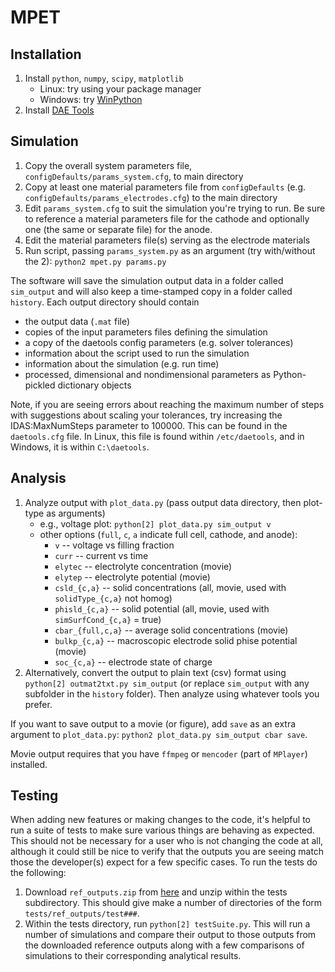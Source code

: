# MPET

## Installation

1.  Install `python`, `numpy`, `scipy`, `matplotlib`
    - Linux: try using your package manager
    - Windows: try [WinPython](https://winpython.github.io)
2.  Install [DAE Tools](https://sourceforge.net/projects/daetools/files/1.4.0)

## Simulation

1. Copy the overall system parameters file,
   `configDefaults/params_system.cfg`, to main directory
2. Copy at least one material parameters file from `configDefaults`
   (e.g. `configDefaults/params_electrodes.cfg`) to the main directory
3. Edit `params_system.cfg` to suit the simulation you're trying to run. Be
   sure to reference a material parameters file for the cathode and
   optionally one (the same or separate file) for the anode.
4. Edit the material parameters file(s) serving as the electrode
   materials
5. Run script, passing `params_system.py` as an argument (try with/without the 2):
   `python2 mpet.py params.py`

The software will save the simulation output data in a folder called
`sim_output` and will also keep a time-stamped copy in a folder called
`history`. Each output directory should contain
- the output data (`.mat` file)
- copies of the input parameters files defining the simulation
- a copy of the daetools config parameters (e.g. solver tolerances)
- information about the script used to run the simulation
- information about the simulation (e.g. run time)
- processed, dimensional and nondimensional parameters as
  Python-pickled dictionary objects

Note, if you are seeing errors about reaching the maximum number of
steps with suggestions about scaling your tolerances, try increasing
the IDAS:MaxNumSteps parameter to 100000. This can be found in the
`daetools.cfg` file. In Linux, this file is found within
`/etc/daetools`, and in Windows, it is within `C:\daetools`.

## Analysis

1.  Analyze output with `plot_data.py` (pass output data directory, then
    plot-type as arguments)
    - e.g., voltage plot: `python[2] plot_data.py sim_output v`
    - other options (`full`, `c`, `a` indicate full cell, cathode, and anode):
      - `v` -- voltage vs filling fraction
      - `curr` -- current vs time
      - `elytec` -- electrolyte concentration (movie)
      - `elytep` -- electrolyte potential (movie)
      - `csld_{c,a}` -- solid concentrations (all, movie, used with `solidType_{c,a}` not homog)
      - `phisld_{c,a}` -- solid potential (all, movie, used with `simSurfCond_{c,a}` = true)
      - `cbar_{full,c,a}` -- average solid concentrations (movie)
      - `bulkp_{c,a}` -- macroscopic electrode solid phise potential (movie)
      - `soc_{c,a}` -- electrode state of charge
2.  Alternatively, convert the output to plain text (csv) format using
    `python[2] outmat2txt.py sim_output` (or replace `sim_output` with
    any subfolder in the `history` folder). Then analyze using whatever
    tools you prefer.

If you want to save output to a movie (or figure), add `save` as an extra
argument to `plot_data.py`: `python2 plot_data.py sim_output cbar save`.

Movie output requires that you have `ffmpeg` or `mencoder` (part of
`MPlayer`) installed.

## Testing

When adding new features or making changes to the code, it's helpful
to run a suite of tests to make sure various things are behaving as
expected. This should not be necessary for a user who is not changing
the code at all, although it could still be nice to verify that the
outputs you are seeing match those the developer(s) expect for a few
specific cases. To run the tests do the following:

1. Download `ref_outputs.zip` from
   [here](http://mit.edu/smithrb/www/ref_outputs.zip) and unzip within
   the tests subdirectory. This should give make a number of
   directories of the form `tests/ref_outputs/test###`.
2. Within the tests directory, run `python[2] testSuite.py`. This will
   run a number of simulations and compare their output to those
   outputs from the downloaded reference outputs along with a few
   comparisons of simulations to their corresponding analytical
   results.

